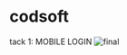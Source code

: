 # codsoft
tack 1: MOBILE LOGIN 
![final](https://github.com/jteja2003/codsoft/assets/100864239/17b46dda-9726-40b1-b11a-8147a7211199)
